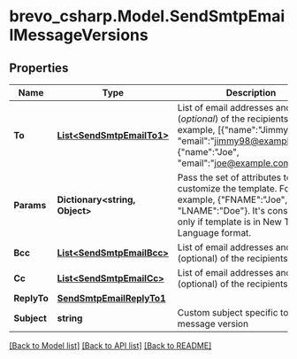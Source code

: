 # brevo_csharp.Model.SendSmtpEmailMessageVersions
## Properties

Name | Type | Description | Notes
------------ | ------------- | ------------- | -------------
**To** | [**List&lt;SendSmtpEmailTo1&gt;**](SendSmtpEmailTo1.md) | List of email addresses and names (_optional_) of the recipients. For example, [{&quot;name&quot;:&quot;Jimmy&quot;, &quot;email&quot;:&quot;jimmy98@example.com&quot;}, {&quot;name&quot;:&quot;Joe&quot;, &quot;email&quot;:&quot;joe@example.com&quot;}] | 
**Params** | **Dictionary&lt;string, Object&gt;** | Pass the set of attributes to customize the template. For example, {&quot;FNAME&quot;:&quot;Joe&quot;, &quot;LNAME&quot;:&quot;Doe&quot;}. It&#39;s considered only if template is in New Template Language format. | [optional] 
**Bcc** | [**List&lt;SendSmtpEmailBcc&gt;**](SendSmtpEmailBcc.md) | List of email addresses and names (optional) of the recipients in bcc | [optional] 
**Cc** | [**List&lt;SendSmtpEmailCc&gt;**](SendSmtpEmailCc.md) | List of email addresses and names (optional) of the recipients in cc | [optional] 
**ReplyTo** | [**SendSmtpEmailReplyTo1**](SendSmtpEmailReplyTo1.md) |  | [optional] 
**Subject** | **string** | Custom subject specific to message version  | [optional] 

[[Back to Model list]](../README.md#documentation-for-models) [[Back to API list]](../README.md#documentation-for-api-endpoints) [[Back to README]](../README.md)

